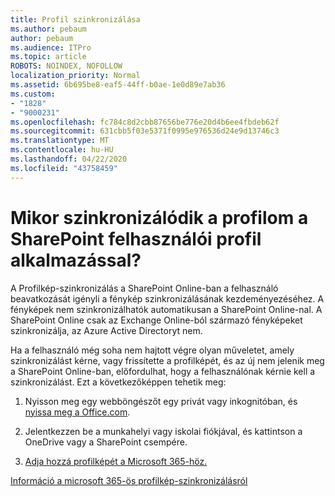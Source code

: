 ```yaml
---
title: Profil szinkronizálása
ms.author: pebaum
author: pebaum
ms.audience: ITPro
ms.topic: article
ROBOTS: NOINDEX, NOFOLLOW
localization_priority: Normal
ms.assetid: 6b695be8-eaf5-44ff-b0ae-1e0d89e7ab36
ms.custom:
- "1828"
- "9000231"
ms.openlocfilehash: fc784c8d2cbb87656be776e20d4b6ee4fbdeb62f
ms.sourcegitcommit: 631cbb5f03e5371f0995e976536d24e9d13746c3
ms.translationtype: MT
ms.contentlocale: hu-HU
ms.lasthandoff: 04/22/2020
ms.locfileid: "43758459"
---
```

# <a name="when-do-my-profile-changes-sync-to-the-sharepoint-user-profile-application"></a>Mikor szinkronizálódik a profilom a SharePoint felhasználói profil alkalmazással?

A Profilkép-szinkronizálás a SharePoint Online-ban a felhasználó beavatkozását igényli a fénykép szinkronizálásának kezdeményezéséhez. A fényképek nem szinkronizálhatók automatikusan a SharePoint Online-nal. A SharePoint Online csak az Exchange Online-ból származó fényképeket szinkronizálja, az Azure Active Directoryt nem.

Ha a felhasználó még soha nem hajtott végre olyan műveletet, amely szinkronizálást kérne, vagy frissítette a profilképét, és az új nem jelenik meg a SharePoint Online-ban, előfordulhat, hogy a felhasználónak kérnie kell a szinkronizálást. Ezt a következőképpen tehetik meg:

1. Nyisson meg egy webböngészőt egy privát vagy inkognitóban, és [nyissa meg a Office.com](https://www.office.com/).

2. Jelentkezzen be a munkahelyi vagy iskolai fiókjával, és kattintson a OneDrive vagy a SharePoint csempére.

3. [Adja hozzá profilképét a Microsoft 365-höz.](https://support.office.com/article/Add-your-profile-photo-to-Office-365-2eaf93fd-b3f1-43b9-9cdc-bdcd548435b7)

[Információ a microsoft 365-ös profilkép-szinkronizálásról](https://support.office.com/article/Information-about-user-profile-synchronization-in-SharePoint-Online-177eb196-5887-43c9-84c3-b98a43d35129)

